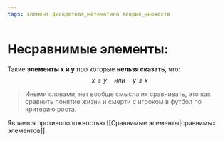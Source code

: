 ```yaml
---
tags: элемент дискретная_математика теория_множеств
---
```

# Несравнимые элементы:
Такие **элементы x и y** про которые **нельзя сказать**, что:
$$x \leq y\quad или\quad y \leq x$$
> Иными словами, нет вообще смысла их сравнивать, это как сравнить понятие жизни и смерти с игроком в футбол по критерию роста.

Является противоположностью [[Сравнимые элементы|сравнимых элементов]]. 
